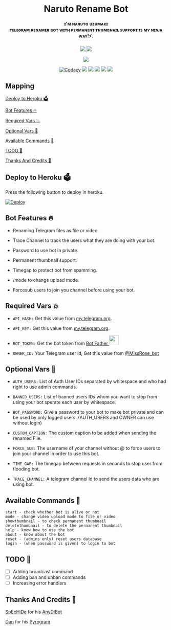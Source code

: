 
<h1 align="center"><b>Naruto Rename Bot</b></h1>
<h4 align="center">ɪ'ᴍ ɴᴀʀᴜᴛᴏ ᴜᴢᴜᴍᴀᴋɪ<br/>
ᴛᴇʟᴇɢʀᴀᴍ ʀᴇɴᴀᴍᴇʀ ʙᴏᴛ ᴡɪᴛʜ ᴘᴇʀᴍᴀɴᴇɴᴛ ᴛʜᴜᴍʙɴᴀɪʟ ꜱᴜᴘᴘᴏʀᴛ ɪꜱ ᴍʏ ɴɪɴᴊᴀ ᴡᴀʏ!⚡.</h4>

<p align='center'>
  <a href="https://www.python.org/" alt="made-with-python"> <img src="https://img.shields.io/badge/Made%20with-Python-fb3640.svg?style=flat-square&logo=python&logoColor=FFC75F&color=FFC75F" /> </a>
  <a href="https://github.com/dakshkohli23/New-TG-Rename-Bot/" alt="Maintenance"> <img src="https://img.shields.io/badge/Maintained%3F-Yes-green.svg?style=flat-square&logo=serverless&logoColor=FFC75F&color=FFC75F" /> </a>
</p>

<p align="center"><a href="https://github.com/dakshkohli23/New-TG-Rename-Bot"><img src="https://telegra.ph/file/4b30927369949d360d608.png"></a></p>

<p align="center">
    <a href="https://github.com/dakshkohli23/New-TG-Rename-Bot"> <img src="https://img.shields.io/codacy/grade/4d58f2a402b54aed8a7d95f7add45a81?color=FFC75F&logo=codacy&logoColor=FFC75F&style=for-the-badge" alt="Codacy" /></a>
    <a href="https://github.com/dakshkohli23/New-TG-Rename-Bot"> <img src="https://img.shields.io/github/repo-size/dakshkohli23/New-TG-Rename-Bot?color=FFC75F&logo=github&logoColor=FFC75F&style=for-the-badge" /></a>
    <a href="https://github.com/dakshkohli23/New-TG-Rename-Bot/commits"> <img src="https://img.shields.io/github/last-commit/dakshkohli23/New-TG-Rename-Bot?color=FFC75F&logo=github&logoColor=FFC75F&style=for-the-badge" /></a>
    <a href="https://github.com/dakshkohli23/New-TG-Rename-Bot/issues"> <img src="https://img.shields.io/github/issues/dakshkohli23/New-TG-Rename-Bot?color=FFC75F&logo=github&logoColor=FFC75F&style=for-the-badge" /></a>
    <a href="https://github.com/dakshkohli23/New-TG-Rename-Bot/network/members"> <img src="https://img.shields.io/github/forks/dakshkohli23/New-TG-Rename-Bot?color=FFC75F&logo=github&logoColor=FFC75F&style=for-the-badge" /></a>  
    <a href="https://pypi.org/project/Telethon/"> <img src="https://img.shields.io/pypi/v/telethon?color=FFC75F&label=telethon&logo=python&logoColor=FFC75F&style=for-the-badge" /></a>
</p>


## Mapping
[Deploy to Heroku 🗳](https://github.com/dakshkohli23/New-TG-Rename-Bot#deploy-to-heroku-)

[Bot Features 🔥](https://github.com/dakshkohli23/New-TG-Rename-Bot#bot-features-)

[Required Vars 💥](https://github.com/dakshkohli23/New-TG-Rename-Bot#required-vars-)

[Optional Vars 💬](https://github.com/dakshkohli23/New-TG-Rename-Bot#optional-vars-)

[Available Commands 🤖](https://github.com/dakshkohli23/New-TG-Rename-Bot#available-commands-)

[TODO 🤧](https://github.com/dakshkohli23/New-TG-Rename-Bot#todo-)

[Thanks And Credits 🎉](https://github.com/dakshkohli23/New-TG-Rename-Bot#thanks-and-credits-)

## Deploy to Heroku 🗳
Press the following button to deploy in heroku.

[![Deploy](https://www.herokucdn.com/deploy/button.svg)](https://heroku.com/deploy?template=https://github.com/dakshkohli23/New-TG-Rename-Bot)

## Bot Features 🔥
- Renaming Telegram files as file or video.

- Trace Channel to track the users what they are doing with your bot.

- Password to use bot in private.

- Permanent thumbnail support.

- Timegap to protect bot from spamming.

- /mode to change upload mode.

- Forcesub users to join you channel before using your bot.


## Required Vars 💥
- `API_HASH:` Get this value from [my.telegram.org](https://my.telegram.org).

- `API_KEY:` Get this value from [my.telegram.org](https://my.telegram.org).

- `BOT_TOKEN:` Get the bot token from [Bot Father <img src="https://telegra.ph/file/8d80c13110506bf1cb58e.jpg" width="30" height="30">](https://telegram.dog/BotFather)

- `OWNER_ID:` Your Telegram user id, Get this value from [@MissRose_bot](https://telegram.dog/MissRose_bot)


## Optional Vars 💬
- `AUTH_USERS:` List of Auth User IDs separated by whitespace and who had right to use admin commands.

- `BANNED_USERS:` List of banned users IDs whom you want to stop from using your bot sperate each user by whitespace.

- `BOT_PASSWORD:` Give a password to your bot to make bot private and can be used by only logged users. (AUTH_USERS and OWNER can use without login)

- `CUSTOM_CAPTION:` The custom caption to be added when sending the renamed File.

- `FORCE_SUB:` The username of your channel without @ to force users to join your channel in order to use this bot.

- `TIME_GAP:` The timegap between requests in seconds to stop user from flooding bot.

- `TRACE_CHANNEL:` A telegram channel Id to send the users data who are using bot.

## Available Commands 🤖
```
start - check whether bot is alive or not
mode - change video upload mode to file or video
showthumbnail - to check permanent thumbnail
deletethumbnail - to delete the permanent thumbnail
help - know how to use the bot
about - know about the bot
reset - (admins only) reset users database
login - (when password is given) to login to bot
```


## TODO 🤧
- [ ] Adding broadcast command 
- [ ] Adding ban and unban commands
- [ ] Increasing error handlers

## Thanks And Credits 🎉
[SpEcHiDe](https://github.com/SpEcHiDe) for his [AnyDlBot](https://github.com/SpEcHiDe/AnyDLBot)

[Dan](https://telegram.dog/haskell) for his [Pyrogram](https://github.com/pyrogram/pyrogram)

